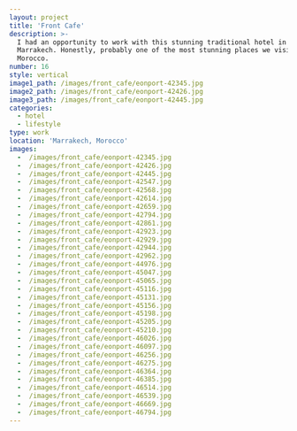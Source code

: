 ```yaml
---
layout: project
title: 'Front Cafe'
description: >-
  I had an opportunity to work with this stunning traditional hotel in
  Marrakech. Honestly, probably one of the most stunning places we visited in
  Morocco.
number: 16
style: vertical
image1_path: /images/front_cafe/eonport-42345.jpg
image2_path: /images/front_cafe/eonport-42426.jpg
image3_path: /images/front_cafe/eonport-42445.jpg
categories:
  - hotel
  - lifestyle
type: work
location: 'Marrakech, Morocco'
images:
  -  /images/front_cafe/eonport-42345.jpg
  -  /images/front_cafe/eonport-42426.jpg
  -  /images/front_cafe/eonport-42445.jpg
  -  /images/front_cafe/eonport-42547.jpg
  -  /images/front_cafe/eonport-42568.jpg
  -  /images/front_cafe/eonport-42614.jpg
  -  /images/front_cafe/eonport-42659.jpg
  -  /images/front_cafe/eonport-42794.jpg
  -  /images/front_cafe/eonport-42861.jpg
  -  /images/front_cafe/eonport-42923.jpg
  -  /images/front_cafe/eonport-42929.jpg
  -  /images/front_cafe/eonport-42944.jpg
  -  /images/front_cafe/eonport-42962.jpg
  -  /images/front_cafe/eonport-44976.jpg
  -  /images/front_cafe/eonport-45047.jpg
  -  /images/front_cafe/eonport-45065.jpg
  -  /images/front_cafe/eonport-45116.jpg
  -  /images/front_cafe/eonport-45131.jpg
  -  /images/front_cafe/eonport-45156.jpg
  -  /images/front_cafe/eonport-45198.jpg
  -  /images/front_cafe/eonport-45205.jpg
  -  /images/front_cafe/eonport-45210.jpg
  -  /images/front_cafe/eonport-46026.jpg
  -  /images/front_cafe/eonport-46097.jpg
  -  /images/front_cafe/eonport-46256.jpg
  -  /images/front_cafe/eonport-46275.jpg
  -  /images/front_cafe/eonport-46364.jpg
  -  /images/front_cafe/eonport-46385.jpg
  -  /images/front_cafe/eonport-46514.jpg
  -  /images/front_cafe/eonport-46539.jpg
  -  /images/front_cafe/eonport-46669.jpg
  -  /images/front_cafe/eonport-46794.jpg
---
```

